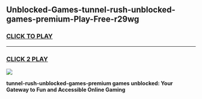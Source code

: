 
## Unblocked-Games-tunnel-rush-unblocked-games-premium-Play-Free-r29wg
<h3>
<a href="https://premium76.site?title=tunnel-rush-unblocked-games-premium&ref=22A">CLICK TO PLAY</a></h3>
<hr>

<h3>
<a href="https://premium76.site?title=tunnel-rush-unblocked-games-premium&ref=22A">CLICK 2 PLAY</a>
  
</h3>

<a href="https://premium76.site?title=tunnel-rush-unblocked-games-premium&ref=22A"><img src="https://clearcache.store/games.png"></a>


**tunnel-rush-unblocked-games-premium games unblocked: Your Gateway to Fun and Accessible Online Gaming**
